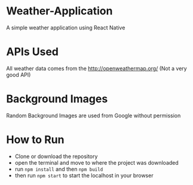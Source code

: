 # Weather-Application
A simple weather application using React Native 

# APIs Used 
All weather data comes from the http://openweathermap.org/ (Not a very good API)

# Background Images
Random Background Images are used from Google without permission

# How to Run
+ Clone or download the repository
+ open the terminal and move to where the project was downloaded 
+ run ```npm install``` and then `npm build`
+ then run ```npm start``` to start the localhost in your browser 






